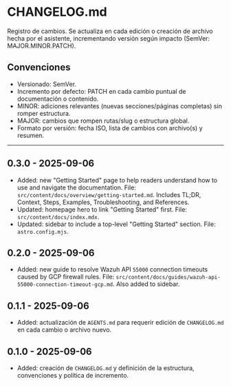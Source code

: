 # CHANGELOG.md

Registro de cambios. Se actualiza en cada edición o creación de archivo hecha por el asistente, incrementando versión según impacto (SemVer: MAJOR.MINOR.PATCH).

## Convenciones
- Versionado: SemVer.
- Incremento por defecto: PATCH en cada cambio puntual de documentación o contenido.
- MINOR: adiciones relevantes (nuevas secciones/páginas completas) sin romper estructura.
- MAJOR: cambios que rompen rutas/slug o estructura global.
- Formato por versión: fecha ISO, lista de cambios con archivo(s) y resumen.

---

## 0.3.0 - 2025-09-06

- Added: new "Getting Started" page to help readers understand how to use and navigate the documentation. File: `src/content/docs/overview/getting-started.md`. Includes TL;DR, Context, Steps, Examples, Troubleshooting, and References.
- Updated: homepage hero to link "Getting Started" first. File: `src/content/docs/index.mdx`.
- Updated: sidebar to include a top-level "Getting Started" section. File: `astro.config.mjs`.

## 0.2.0 - 2025-09-06

- Added: new guide to resolve Wazuh API `55000` connection timeouts caused by GCP firewall rules. File: `src/content/docs/guides/wazuh-api-55000-connection-timeout-gcp.md`. Also added to sidebar.

## 0.1.1 - 2025-09-06

- Added: actualización de `AGENTS.md` para requerir edición de `CHANGELOG.md` en cada cambio o archivo nuevo.

## 0.1.0 - 2025-09-06

- Added: creación de `CHANGELOG.md` y definición de la estructura, convenciones y política de incremento.
